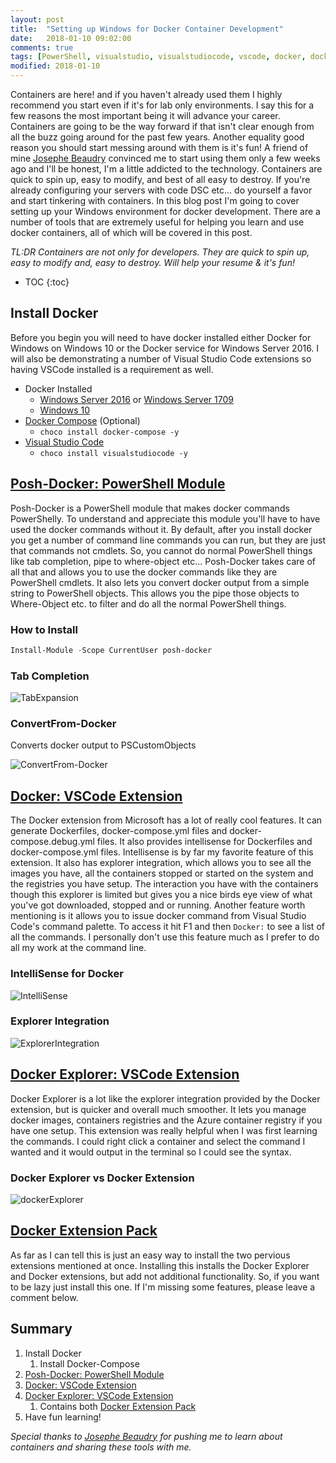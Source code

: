 ```yaml
---
layout: post
title:  "Setting up Windows for Docker Container Development"
date:   2018-01-10 09:02:00
comments: true
tags: [PowerShell, visualstudio, visualstudiocode, vscode, docker, dockercompose, windows, development, dockersetup, container, containers]
modified: 2018-01-10
---
```


Containers are here! and if you haven't already used them I highly recommend you start even if it's for lab only environments. I say this for a few reasons the most important being it will advance your career. Containers are going to be the way forward if that isn't clear enough from all the buzz going around for the past few years. Another equality good reason you should start messing around with them is it's fun! A friend of mine [Josephe Beaudry](https://www.linkedin.com/in/josephebeaudry/) convinced me to start using them only a few weeks ago and I'll be honest, I'm a little addicted to the technology. Containers are quick to spin up, easy to modify, and best of all easy to destroy. If you're already configuring your servers with code DSC etc... do yourself a favor and start tinkering with containers. In this blog post I'm going to cover setting up your Windows environment for docker development. There are a number of tools that are extremely useful for helping you learn and use docker containers, all of which will be covered in this post.

*TL:DR Containers are not only for developers. They are quick to spin up, easy to modify and, easy to destroy. Will help your resume & it's fun!*


* TOC
{:toc}

## Install Docker

Before you begin you will need to have docker installed either Docker for Windows on Windows 10 or the Docker service for Windows Server 2016. I will also be demonstrating a number of Visual Studio Code extensions so having VSCode installed is a requirement as well.

* Docker Installed
    * [Windows Server 2016](http://www.tomsitpro.com/articles/how-to-deploy-windows-server-docker-containers,1-3326.html) or [Windows Server 1709](https://docs.docker.com/engine/installation/windows/docker-ee/)
    * [Windows 10](https://docs.docker.com/docker-for-windows/install/)
* [Docker Compose](https://docs.docker.com/compose/) (Optional)
    * `choco install docker-compose -y`
* [Visual Studio Code](https://code.visualstudio.com/download)
    * `choco install visualstudiocode -y`


## [Posh-Docker: PowerShell Module](https://github.com/samneirinck/posh-docker)

Posh-Docker is a PowerShell module that makes docker commands PowerShelly. To understand and appreciate this module you'll have to have used the docker commands without it. By default, after you install docker you get a number of command line commands you can run, but they are just that commands not cmdlets. So, you cannot do normal PowerShell things like tab completion, pipe to where-object etc... Posh-Docker takes care of all that and allows you to use the docker commands like they are PowerShell cmdlets. It also lets you convert docker output from a simple string to PowerShell objects. This allows you the pipe those objects to Where-Object etc. to filter and do all the normal PowerShell things.

### How to Install
```powershell
Install-Module -Scope CurrentUser posh-docker
```
### Tab Completion

![TabExpansion](/images/posts/SettingUpWindowsForDocker/TabExpansion.gif "TabExpansion")


### ConvertFrom-Docker

Converts docker output to PSCustomObjects

![ConvertFrom-Docker](/images/posts/SettingUpWindowsForDocker/ConvertFrom-Docker.gif "ConvertFrom-Docker")

## [Docker: VSCode Extension](https://marketplace.visualstudio.com/items?itemName=PeterJausovec.vscode-docker)

The Docker extension from Microsoft has a lot of really cool features. It can generate Dockerfiles, docker-compose.yml files and docker-compose.debug.yml files. It also provides intellisense for Dockerfiles and docker-compose.yml files. Intellisense is by far my favorite feature of this extension. It also has explorer integration, which allows you to see all the images you have, all the containers stopped or started on the system and the registries you have setup. The interaction you have with the containers though this explorer is limited but gives you a nice birds eye view of what you've got downloaded, stopped and or running. Another feature worth mentioning is it allows you to issue docker command from Visual Studio Code's command palette. To access it hit F1 and then `Docker:` to see a list of all the commands. I personally don't use this feature much as I prefer to do all my work at the command line.

### IntelliSense for Docker

![IntelliSense](/images/posts/SettingUpWindowsForDocker/IntelliSense.png "IntelliSense")


### Explorer Integration

![ExplorerIntegration](/images/posts/SettingUpWindowsForDocker/ExplorerIntegration.png "ExplorerIntegration")

## [Docker Explorer: VSCode Extension](https://marketplace.visualstudio.com/items?itemName=formulahendry.docker-explorer)

Docker Explorer is a lot like the explorer integration provided by the Docker extension, but is quicker and overall much smoother. It lets you manage docker images, containers registries and the Azure container registry if you have one setup. This extension was really helpful when I was first learning the commands. I could right click a container and select the command I wanted and it would output in the terminal so I could see the syntax.

### Docker Explorer vs Docker Extension

![dockerExplorer](/images/posts/SettingUpWindowsForDocker/dockerExplorer.png "dockerExplorer")


## [Docker Extension Pack](https://marketplace.visualstudio.com/items?itemName=formulahendry.docker-extension-pack)

As far as I can tell this is just an easy way to install the two pervious extensions mentioned at once. Installing this installs the Docker Explorer and Docker extensions, but add not additional functionality. So, if you want to be lazy just install this one. If I'm missing some features, please leave a comment below.

## Summary

1. Install Docker
    1. Install Docker-Compose
2. [Posh-Docker: PowerShell Module](https://github.com/samneirinck/posh-docker)
3. [Docker: VSCode Extension](https://marketplace.visualstudio.com/items?itemName=PeterJausovec.vscode-docker)
4. [Docker Explorer: VSCode Extension](https://marketplace.visualstudio.com/items?itemName=formulahendry.docker-explorer)
    1. Contains both [Docker Extension Pack](https://marketplace.visualstudio.com/items?itemName=formulahendry.docker-extension-pack)
5. Have fun learning!

_Special thanks to [Josephe Beaudry](https://www.linkedin.com/in/josephebeaudry/) for pushing me to learn about containers and sharing these tools with me._
